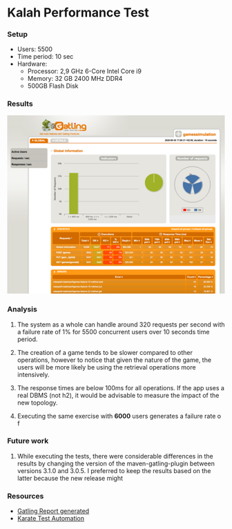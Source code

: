 # Kalah Performance Test

### Setup
* Users: 5500
* Time period: 10 sec
* Hardware: 
    * Processor: 2,9 GHz 6-Core Intel Core i9
    * Memory: 32 GB 2400 MHz DDR4
    * 500GB Flash Disk

### Results

![report](docs/images/gatling-report.png)    

### Analysis
1. The system as a whole can handle around 320 requests per second with a failure rate of 1% for 5500 concurrent users 
over 10 seconds time period.

2. The creation of a game tends to be slower compared to other operations, however to notice that given the nature of the game, 
the users will be more likely be using the retrieval operations more intensively.

3. The response times are below 100ms for all operations. If the app uses a real DBMS (not h2), it would be advisable to 
measure the impact of the new topology.

4. Executing the same exercise with **6000** users generates a failure rate o f

### Future work
1. While executing the tests, there were considerable differences in the results by changing the 
version of the maven-gatling-plugin between versions 3.1.0 and 3.0.5. I preferred to keep the results based on the 
latter because the new release might

### Resources

* [Gatling Report generated](/reports/gamessimulation-20200930150031699/index.html)
* [Karate Test Automation](https://intuit.github.io/karate/karate-gatling/)